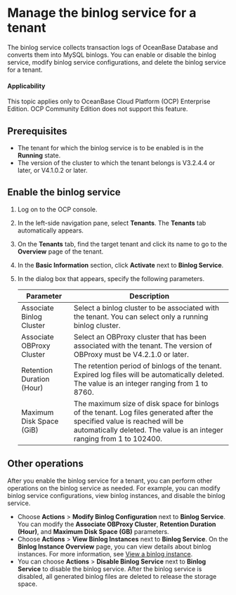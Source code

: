 # Manage the binlog service for a tenant

The binlog service collects transaction logs of OceanBase Database and converts them into MySQL binlogs. You can enable or disable the binlog service, modify binlog service configurations, and delete the binlog service for a tenant.

<main id="notice" type='notice'>
<h4>Applicability</h4>
<p>This topic applies only to OceanBase Cloud Platform (OCP) Enterprise Edition. OCP Community Edition does not support this feature. </p>
</main>

## Prerequisites

* The tenant for which the binlog service is to be enabled is in the **Running** state.
* The version of the cluster to which the tenant belongs is V3.2.4.4 or later, or V4.1.0.2 or later.

## Enable the binlog service

1. Log on to the OCP console.

2. In the left-side navigation pane, select **Tenants**. The **Tenants** tab automatically appears.

3. On the **Tenants** tab, find the target tenant and click its name to go to the **Overview** page of the tenant.

4. In the **Basic Information** section, click **Activate** next to **Binlog Service**.

5. In the dialog box that appears, specify the following parameters.

    | Parameter | Description |
    |------|-------|
    | Associate Binlog Cluster | Select a binlog cluster to be associated with the tenant. You can select only a running binlog cluster.  |
    | Associate OBProxy Cluster | Select an OBProxy cluster that has been associated with the tenant. The version of OBProxy must be V4.2.1.0 or later.  |
    | Retention Duration (Hour) | The retention period of binlogs of the tenant. Expired log files will be automatically deleted. The value is an integer ranging from 1 to 8760. |
    | Maximum Disk Space (GiB) | The maximum size of disk space for binlogs of the tenant. Log files generated after the specified value is reached will be automatically deleted. The value is an integer ranging from 1 to 102400. |

## Other operations

After you enable the binlog service for a tenant, you can perform other operations on the binlog service as needed. For example, you can modify binlog service configurations, view binlog instances, and disable the binlog service.

* Choose **Actions** > **Modify Binlog Configuration** next to **Binlog Service**. You can modify the **Associate OBProxy Cluster**, **Retention Duration (Hour)**, and **Maximum Disk Space (GB)** parameters.
* Choose **Actions** > **View Binlog Instances** next to **Binlog Service**. On the **Binlog Instance Overview** page, you can view details about binlog instances. For more information, see [View a binlog instance](../../820.binlog-service-fuctions/300.manage-a-binlog-cluster/500.manage-binlog-instance/100.binlog-instance-overview.md).
* You can choose **Actions** > **Disable Binlog Service** next to **Binlog Service** to disable the binlog service. After the binlog service is disabled, all generated binlog files are deleted to release the storage space.
